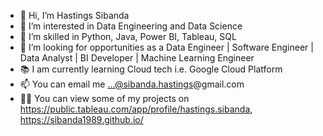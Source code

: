 - 👋 Hi, I’m Hastings Sibanda
- 👀 I’m interested in Data Engineering and Data Science
- 🌱 I’m skilled in Python, Java, Power BI, Tableau, SQL
- 💞️ I’m looking for opportunities as a Data Engineer | Software Engineer | Data Analyst | BI Developer | Machine Learning Engineer
- 📚 I am currently learning Cloud tech i.e. Google Cloud Platform
- 📫 You can email me ...@sibanda.hastings@gmail.com
- 🐱‍💻 You can view some of my projects on https://public.tableau.com/app/profile/hastings.sibanda, https://sibanda1989.github.io/ 

<!---
sibanda1989/sibanda1989 is a ✨ special ✨ repository because its `README.md` (this file) appears on your GitHub profile.
You can click the Preview link to take a look at your changes.
--->

